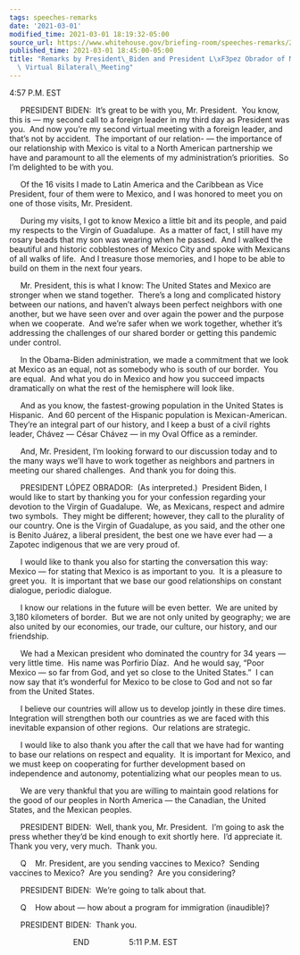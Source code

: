 ```yaml
---
tags: speeches-remarks
date: '2021-03-01'
modified_time: 2021-03-01 18:19:32-05:00
source_url: https://www.whitehouse.gov/briefing-room/speeches-remarks/2021/03/01/remarks-by-president-biden-and-president-lopez-obrador-of-mexico-before-virtual-bilateral-meeting/
published_time: 2021-03-01 18:45:00-05:00
title: "Remarks by President\_Biden and President L\xF3pez Obrador of Mexico Before\
  \ Virtual Bilateral\_Meeting"
---
```

 
4:57 P.M. EST

     PRESIDENT BIDEN:  It’s great to be with you, Mr. President.  You
know, this is — my second call to a foreign leader in my third day as
President was you.  And now you’re my second virtual meeting with a
foreign leader, and that’s not by accident.  The important of our
relation- — the importance of our relationship with Mexico is vital to a
North American partnership we have and paramount to all the elements of
my administration’s priorities.  So I’m delighted to be with you.

     Of the 16 visits I made to Latin America and the Caribbean as Vice
President, four of them were to Mexico, and I was honored to meet you on
one of those visits, Mr. President.

     During my visits, I got to know Mexico a little bit and its people,
and paid my respects to the Virgin of Guadalupe.  As a matter of fact, I
still have my rosary beads that my son was wearing when he passed.  And
I walked the beautiful and historic cobblestones of Mexico City and
spoke with Mexicans of all walks of life.  And I treasure those
memories, and I hope to be able to build on them in the next four
years. 

     Mr. President, this is what I know: The United States and Mexico
are stronger when we stand together.  There’s a long and complicated
history between our nations, and haven’t always been perfect neighbors
with one another, but we have seen over and over again the power and the
purpose when we cooperate.  And we’re safer when we work together,
whether it’s addressing the challenges of our shared border or getting
this pandemic under control.

     In the Obama-Biden administration, we made a commitment that we
look at Mexico as an equal, not as somebody who is south of our border. 
You are equal.  And what you do in Mexico and how you succeed impacts
dramatically on what the rest of the hemisphere will look like.

     And as you know, the fastest-growing population in the United
States is Hispanic.  And 60 percent of the Hispanic population is
Mexican-American.  They’re an integral part of our history, and I keep a
bust of a civil rights leader, Chávez — César Chávez — in my Oval Office
as a reminder.

     And, Mr. President, I’m looking forward to our discussion today and
to the many ways we’ll have to work together as neighbors and partners
in meeting our shared challenges.  And thank you for doing this. 

     PRESIDENT LÓPEZ OBRADOR:  (As interpreted.)  President Biden, I
would like to start by thanking you for your confession regarding your
devotion to the Virgin of Guadalupe.  We, as Mexicans, respect and
admire two symbols.  They might be different; however, they call to the
plurality of our country. One is the Virgin of Guadalupe, as you said,
and the other one is Benito Juárez, a liberal president, the best one we
have ever had — a Zapotec indigenous that we are very proud of. 

     I would like to thank you also for starting the conversation this
way: Mexico — for stating that Mexico is as important to you.  It is a
pleasure to greet you.  It is important that we base our good
relationships on constant dialogue, periodic dialogue. 

     I know our relations in the future will be even better.  We are
united by 3,180 kilometers of border.  But we are not only united by
geography; we are also united by our economies, our trade, our culture,
our history, and our friendship. 

     We had a Mexican president who dominated the country for 34 years —
very little time.  His name was Porfirio Díaz.  And he would say, “Poor
Mexico — so far from God, and yet so close to the United States.”  I can
now say that it’s wonderful for Mexico to be close to God and not so far
from the United States. 

     I believe our countries will allow us to develop jointly in these
dire times.  Integration will strengthen both our countries as we are
faced with this inevitable expansion of other regions.  Our relations
are strategic.

     I would like to also thank you after the call that we have had for
wanting to base our relations on respect and equality.  It is important
for Mexico, and we must keep on cooperating for further development
based on independence and autonomy, potentializing what our peoples mean
to us.

     We are very thankful that you are willing to maintain good
relations for the good of our peoples in North America — the Canadian,
the United States, and the Mexican peoples. 

     PRESIDENT BIDEN:  Well, thank you, Mr. President.  I’m going to ask
the press whether they’d be kind enough to exit shortly here.  I’d
appreciate it.  Thank you very, very much.  Thank you.

     Q    Mr. President, are you sending vaccines to Mexico?  Sending
vaccines to Mexico?  Are you sending?  Are you considering?

     PRESIDENT BIDEN:  We’re going to talk about that.

     Q    How about — how about a program for immigration (inaudible)?

     PRESIDENT BIDEN:  Thank you.

                             END                  5:11 P.M. EST
